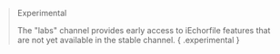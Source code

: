 > Experimental
> 
> The "labs" channel provides early access to iEchorfile features that are not
> yet available in the stable channel.
{ .experimental }